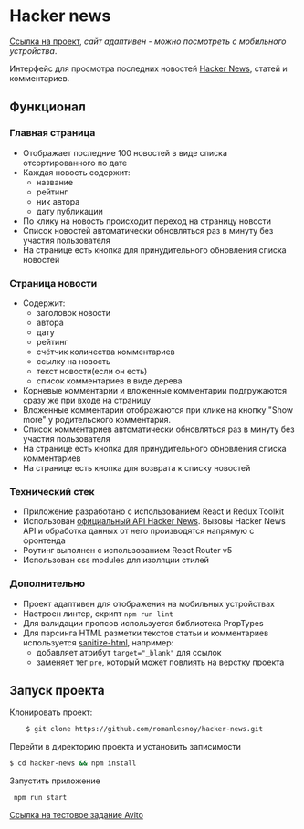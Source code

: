# Hacker news

[Ссылка на проект](https://hacker-news-ui-clone.netlify.app/), *сайт адаптивен - можно посмотреть с мобильного устройства*.

Интерфейс для просмотра последних новостей [Hacker News](https://news.ycombinator.com/news), статей и комментариев.

## Функционал

### Главная страница

-   Отображает последние 100 новостей в виде списка отсортированного по дате
-   Каждая новость содержит:
    -   название
    -   рейтинг
    -   ник автора
    -   дату публикации
-   По клику на новость происходит переход на страницу новости
-   Список новостей автоматически обновляться раз в минуту без участия пользователя
-   На странице есть кнопка для принудительного обновления списка новостей

### Страница новости

-   Содержит:
    -   заголовок новости
    -   автора
    -   дату
    -   рейтинг
    -   счётчик количества комментариев
    -   ссылку на новость
    -   текст новости(если он есть)
    -   список комментариев в виде дерева
-   Корневые комментарии и вложенные комментарии подгружаются сразу же при входе на страницу
-   Вложенные комментарии отображаются при клике на кнопку "Show more" у родительского комментария.
-   Список комментариев автоматически обновляться раз в минуту без участия пользователя
-   На странице есть кнопка для принудительного обновления списка комментариев
-   На странице есть кнопка для возврата к списку новостей

### Технический стек

-   Приложение разработано с использованием React и Redux Toolkit
-   Использован [официальный API Hacker News](https://github.com/HackerNews/API). Вызовы Hacker News API и обработка данных от него производятся напрямую с фронтенда
-   Роутинг выполнен с использованием React Router v5
-   Использован css modules для изоляции стилей

### Дополнительно

-   Проект адаптивен для отображения на мобильных устройствах
-   Настроен линтер, скрипт `npm run lint`
-   Для валидации пропсов используется библиотека PropTypes
-   Для парсинга HTML разметки текстов статьи и комментариев используется [sanitize-html](https://www.npmjs.com/package/sanitize-html), например:
    -   добавляет атрибут `target="_blank"` для ссылок
    -   заменяет тег `pre`, который может повлиять на верстку проекта


## Запуск проекта

Клонировать проект:

```bash
    $ git clone https://github.com/romanlesnoy/hacker-news.git
```
Перейти в директорию проекта и установить записимости
```bash 
$ cd hacker-news && npm install
```
Запустить приложение
```bash
 npm run start 
 ```


[Ссылка на тестовое задание Avito](https://github.com/avito-tech/sx-frontend-trainee-assignment/blob/main/README.md)
